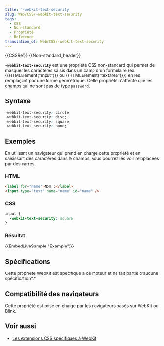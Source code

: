 ```yaml
---
title: '-webkit-text-security'
slug: Web/CSS/-webkit-text-security
tags:
  - CSS
  - Non-standard
  - Propriété
  - Reference
translation_of: Web/CSS/-webkit-text-security
---
```

{{CSSRef}} {{Non-standard_header}}

**`-webkit-text-security`** est une propriété CSS non-standard qui permet de masquer les caractères saisis dans un camp d'un formulaire (ex. {{HTMLElement("input")}} ou {{HTMLElement("textarea")}}) en les remplaçant par une forme géométrique. Cette propriété n'affecte que les champs qui ne sont pas de type `password`.

## Syntaxe

```css
-webkit-text-security: circle;
-webkit-text-security: disc;
-webkit-text-security: square;
-webkit-text-security: none;
```

## Exemples

En utilisant un navigateur qui prend en charge cette propriété et en saisissant des caractères dans le champs, vous pourrez les voir remplacées par des carrés.

### HTML

```html
<label for="name">Nom :</label>
<input type="text" name="name" id="name" />
```

### CSS

```css
input {
  -webkit-text-security: square;
}
```

### Résultat

{{EmbedLiveSample("Example")}}

## Spécifications

Cette propriété WebKit est spécifique à ce moteur et ne fait partie d'aucune spécification*.*

## Compatibilité des navigateurs

Cette propriété est prise en charge par les navigateurs basés sur WebKit ou Blink.

## Voir aussi

- [Les extensions CSS spécifiques à WebKit](/en-US/docs/Web/CSS/WebKit_Extensions)
